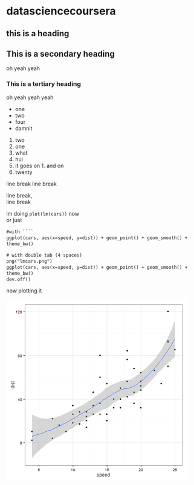 datasciencecoursera
===================

this is a heading
--------------------------

## This is a secondary heading
oh yeah yeah

### This is a tertiary heading 
oh yeah yeah yeah



* one
* two
* four
* damnit

1. two
2. one
 1. what
 3. hui
  1. it goes on
    1. and on
3. twenty


line break
line break

line break,  
line break


im doing `plot(lm(cars))` now  
or just
```
#with ````
ggplot(cars, aes(x=speed, y=dist)) + geom_point() + geom_smooth() + theme_bw()
```
    # with double tab (4 spaces)
    png("lmcars.png")
    ggplot(cars, aes(x=speed, y=dist)) + geom_point() + geom_smooth() + theme_bw()
    dev.off()

now plotting it

![plot(cars)][id1]

[id1]: lmcars.png "Title of the plot"






